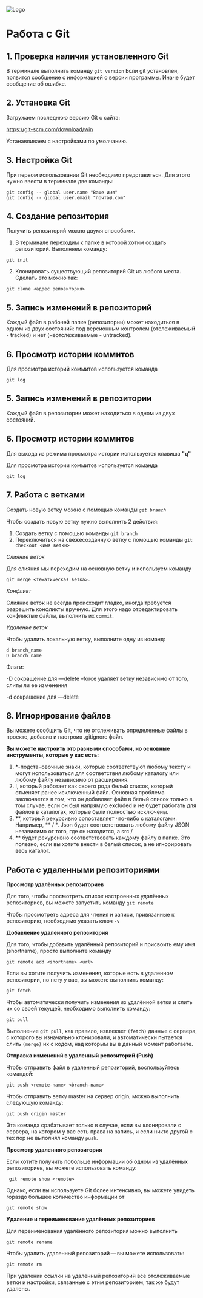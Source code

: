 ![Logo](GitPosts.png)
# Работа с Git
## 1. Проверка наличия установленного Git
В терминале выполнить команду `git version`
Если git установлен, появится сообщение с информацией о версии программы. Иначе будет сообщение об ошибке.

## 2. Установка Git
Загружаем последнюю версию Git с сайта:

https://git-scm.com/download/win 

Устанавливаем с настройками по умолчанию.

## 3. Настройка Git
При первом использовании Git необходимо представиться. Для этого нужно ввести в терминале две команды:
```
git config -- global user.name "Ваше имя"
git config -- global user.email "почта@.com"
```

## 4. Создание репозитория
Получить репозиторий можно двумя способами.
1. В терминале переходим к папке в которой хотим создать репозиторий. Выполняем команду:
```
git init
```
2. Клонировать существующий репозиторий Git из любого места. Сделать это можно так:
```
git clone <адрес репозитория>
```
## 5. Запись изменений в репозиторий
Каждый файл в рабочей папке (репозитории) может находиться в одном из двух состояний: под версионным контролем (отслеживаемый - tracked) и нет (неотслеживаемые - untracked).

## 6. Просмотр истории коммитов
Для просмотра историй коммитов используется команда 
```
git log
```
## 5. Запись изменений в репозитории
Каждый файл в репозитории может находиться в одном из двух состояний.
## 6. Просмотр истории коммитов
Для выхода из режима просмотра истории используется клавиша **"q"**

Для просмотра истории коммитов используется команда 
```
git log
```
## 7. Работа с ветками

Создать новую ветку можно с помощью команды *`git branch`* 

Чтобы создать новую ветку нужно выполнить 2 действия:

1. Создать ветку с помощью команды `git branch`
2. Переключиться на свежесозданную ветку с помощью команды `git checkout <имя ветки>`

*Слияние веток*

Для слияния мы переходим на основную ветку и используем команду 
```
git merge <тематическая ветка>.
```

*Конфликт*

Слияние веток не всегда происходит гладко, иногда требуется разрешить конфликты вручную. Для этого надо отредактировать конфликтые файлы, выполнить их `commit`.

*Удаление веток*

Чтобы удалить локальную ветку, выполните одну из команд:

```
d branch_name
D branch_name
```
Флаги:

-D сокращение для —delete –force удаляет ветку независимо от того, слиты ли ее изменения

-d сокращение для —delete

## 8. Игнорирование файлов

Вы можете сообщить Git, что не отслеживать определенные файлы в проекте, добавив и настроив .gitignore файл.

**Вы можете настроить это разными способами, но основные инструменты, которые у вас есть:**

1. *-подстановочные знаки, которые соответствуют любому тексту и могут использоваться для соответствия любому каталогу или любому файлу независимо от расширения.
2. !, который работает как своего рода белый список, который отменяет ранее исключенный файл. Основная проблема заключается в том, что он добавляет файл в белый список только в том случае, если он был напрямую excluded и не будет работать для файлов в каталогах, которые были полностью исключены.
3. **, который рекурсивно сопоставляет что-либо с каталогами. Например, ** / *. Json будет соответствовать любому файлу JSON независимо от того, где он находится, а src / 
4. ** будет рекурсивно соответствовать каждому файлу в папке. Это полезно, если вы хотите внести в белый список, а не игнорировать весь каталог.

## Работа с удаленными репозиториями

**Просмотр удалённых репозиториев**

Для того, чтобы просмотреть список настроенных удалённых репозиториев, вы можете запустить команду `git remote`

Чтобы просмотреть адреса для чтения и записи, привязанные к репозиторию, необходимо указать ключ `-v`

**Добавление удаленного репозитория**

Для того, чтобы добавить удалённый репозиторий и присвоить ему имя (shortname), просто выполните команду
```
git remote add <shortname> <url>
```
Если вы хотите получить изменения, которые есть в удаленном репозитории, но нету у вас, вы можете выполнить команду:
```
git fetch
```

Чтобы автоматически получить изменения из удалённой ветки и слить их со своей текущей, необходимо выполнить команду:
```
git pull
```
Выполнение `git pull`, как правило, извлекает `(fetch)` данные с сервера, с которого вы изначально клонировали, и автоматически пытается слить `(merge)` их с кодом, над которым вы в данный момент работаете.

**Отправка изменений в удаленный репозиторий (Push)**

Чтобы отправить файл в удаленный репозиторий, воспользуйтесь командой:
```
git push <remote-name> <branch-name>
```
Чтобы отправить ветку master на сервер origin, можно выполнить следующую команду:
```
git push origin master
```
Эта команда срабатывает только в случае, если вы клонировали с сервера, на котором у вас есть права на запись, и если никто другой с тех пор не выполнял команду `push`.

**Просмотр удаленного репозитория**

Если хотите получить побольше информации об одном из удалённых репозиториев, вы можете использовать команду:
```
 git remote show <remote>
 ```
 Однако, если вы используете Git более интенсивно, вы можете увидеть гораздо большее количество информации от 
 ```
 git remote show
 ```
 **Удаление и переименование удалённых репозиториев**
 
 Для переименования удалённого репозитория можно выполнить 
 ```
 git remote rename
 ```
 Чтобы удалить удаленный репозиторий — вы можете использовать:
 ```
 git remote rm
 ```
 При удалении ссылки на удалённый репозиторий все отслеживаемые ветки и настройки, связанные с этим репозиторием, так же будут удалены.
